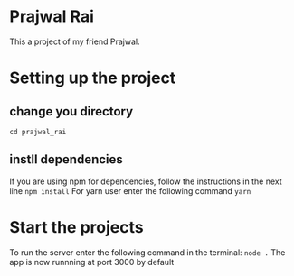 # Prajwal Rai
This a project of my friend Prajwal.
# Setting up the project
## change you directory
`cd prajwal_rai`
## instll dependencies
If you are using npm for dependencies, follow the instructions in the next line
`npm install`
For yarn user enter the following command
`yarn`
# Start the projects
To run the server enter the following command in the terminal:
`node .`
The app is now runnning at port 3000 by default
